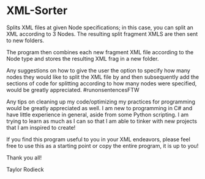 # XML-Sorter

Splits XML files at given Node specifications; in this case, you can split an XML according to 3 Nodes. The resulting split fragment XMLS are then sent to new folders.

The program then combines each new fragment XML file according to the Node type and stores the resulting XML frag in a new folder.

Any suggestions on how to give the user the option to specify how many nodes they would like to split the XML file by and then subsequently add the sections of code for splitting
according to how many nodes were specified, would be greatly appreciated. #runonsentencesFTW

Any tips on cleaning up my code/optimizing my practices for programming would be greatly appreciated as well. I am new to programming in C# and have little experience in general, aside from some Python scripting. I am trying to learn as much as I can so that I am able to tinker with new projects that I am inspired to create!

If you find this program useful to you in your XML endeavors, please feel free to use this as a starting point or copy the entire program, it is up to you!

Thank you all!

Taylor Rodieck
